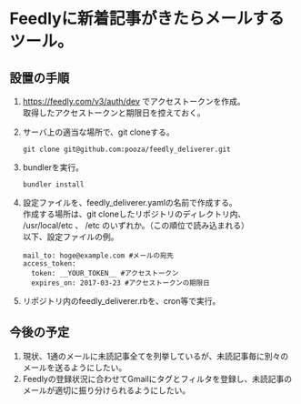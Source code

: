 # Feedlyに新着記事がきたらメールするツール。

## 設置の手順

1. <https://feedly.com/v3/auth/dev> でアクセストークンを作成。  
取得したアクセストークンと期限日を控えておく。

1. サーバ上の適当な場所で、git cloneする。

    `git clone git@github.com:pooza/feedly_deliverer.git`

1. bundlerを実行。

    `bundler install`

1. 設定ファイルを、feedly_deliverer.yamlの名前で作成する。  
作成する場所は、git cloneしたリポジトリのディレクトリ内、 /usr/local/etc 、 /etc のいずれか。（この順位で読み込まれる）  
以下、設定ファイルの例。  
    ~~~
    mail_to: hoge@example.com #メールの宛先
    access_token:
      token: __YOUR_TOKEN__ #アクセストークン
      expires_on: 2017-03-23 #アクセストークンの期限日
    ~~~

1. リポジトリ内のfeedly_deliverer.rbを、cron等で実行。

## 今後の予定
1. 現状、1通のメールに未読記事全てを列挙しているが、未読記事毎に別々のメールを送るようにしたい。
1. Feedlyの登録状況に合わせてGmailにタグとフィルタを登録し、未読記事のメールが適切に振り分けられるようにしたい。
